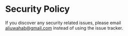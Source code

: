 # Security Policy

If you discover any security related issues, please email aliuwahab@gmail.com instead of using the issue tracker.
